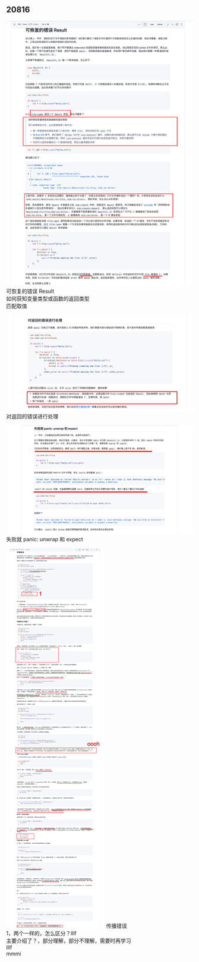 ## 20816

![](./img/2022-08-16-18-19-57.png)  
可恢复的错误 Result  
如何获知变量类型或函数的返回类型  
匹配取值

![](./img/2022-08-16-18-45-45.png)  
对返回的错误进行处理

![](./img/2022-08-16-18-48-15.png)  
失败就 panic: unwrap 和 expect

![](./img/2022-08-16-19-24-52.png)
传播错误  
1，两个一样的，怎么区分？lllf  
主要介绍了？，部分理解，部分不理解，需要时再学习  
lllf  
mmmi        
